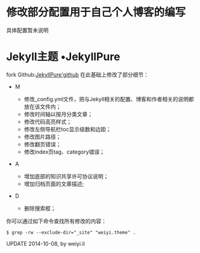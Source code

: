 # 修改部分配置用于自己个人博客的编写
具体配置暂未说明


# Jekyll主题 &bull;JekyllPure

fork Github:[JekyllPure'github](https://github.com/liyouhai/JekyllPure)
在此基础上修改了部分细节：

- M

    - 修改_config.yml文件，把与Jekyll相关的配置、博客和作者相关的说明都放在该文件内；
    - 修改时间轴以按月分类文章；
    - 修改代码高亮样式；
    - 修改左侧导航栏toc显示级数和边距；
    - 修改图片路径；
    - 修改翻页错误；
    - 修改index页tag、category错误；

- A

    - 增加底部的知识共享许可协议说明；
    - 增加归档页面的文章描述;

- D

    - 删除搜索框；

你可以通过如下命令查找所有修改的内容：

    $ grep -rw --exclude-dir="_site" "weiyi.theme" .

UPDATE 2014-10-08, by weiyi.li
